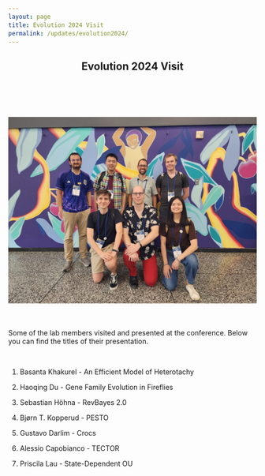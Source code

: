 ```yaml
---
layout: page
title: Evolution 2024 Visit
permalink: /updates/evolution2024/
---
```

<header class="page-header">
  <h2 class="page-title">Evolution 2024 Visit</h2>
  <br>
</header>

<img class="centerimage" src="/assets/images/Evolution_Picture.jpg">

<br><br>
Some of the lab members visited and presented at the conference.
Below you can find the titles of their presentation.

<br>

1. Basanta Khakurel -
An Efficient Model of Heterotachy

2. Haoqing Du -
Gene Family Evolution in Fireflies

3. Sebastian Höhna -
RevBayes 2.0

4. Bjørn T. Kopperud -
PESTO

5. Gustavo Darlim -
Crocs

6. Alessio Capobianco -
TECTOR

7. Priscila Lau -
State-Dependent OU
